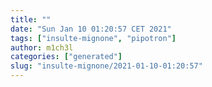 ```yaml
---
title: ""
date: "Sun Jan 10 01:20:57 CET 2021"
tags: ["insulte-mignone", "pipotron"]
author: m1ch3l
categories: ["generated"]
slug: "insulte-mignone/2021-01-10-01:20:57"
---
```



